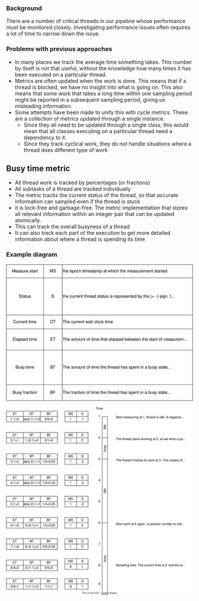 ### Background

There are a number of critical threads in our pipeline whose performance must be monitored closely. Investigating
performance issues often requires a lot of time to narrow down the issue.

### Problems with previous approaches

- In many places we track the average time something takes. This number by itself is not that useful, without the
  knowledge how many times it has been executed on a particular thread.
- Metrics are often updated when the work is done. This means that if a thread is blocked, we have no insight into what
  is going on. This also means that some work that takes a long time within one sampling period might be reported in a
  subsequent sampling period, giving us misleading information.
- Some attempts have been made to unify this with cycle metrics. These are a collection of metrics updated through a
  single instance.
    - Since they all need to be updated through a single class, this would mean that all classes executing on a
      particular thread need a dependency to it.
    - Since they track cyclical work, they do not handle situations where a thread does different type of work

## Busy time metric

- All thread work is tracked by percentages (or fractions)
- All subtasks of a thread are tracked individually
- The metric tracks the current status of the thread, so that accurate information can sampled even if the thread is
  stuck
- it is lock-free and garbage-free. The metric implementation that stores all relevant information within an integer
  pair that can be updated atomically.
- This can track the overall busyness of a thread
- It can also track each part of the execution to get more detailed information about where a thread is spending its
  time

### Example diagram

![](busy-time.svg)